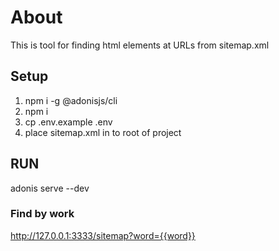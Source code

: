 # About

This is tool for finding html elements at URLs from sitemap.xml

## Setup

1) npm i -g @adonisjs/cli
2) npm i
3) cp .env.example .env
3) place sitemap.xml in to root of project

## RUN

adonis serve --dev


### Find by work

http://127.0.0.1:3333/sitemap?word={{word}}